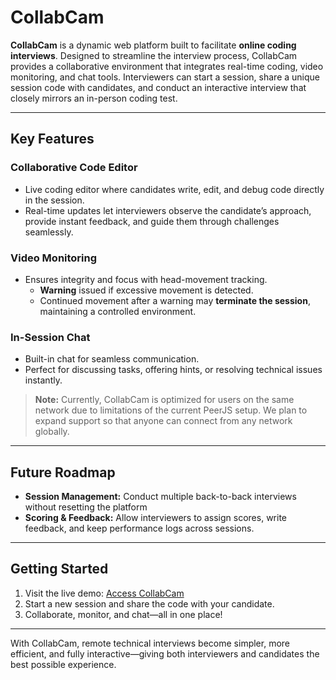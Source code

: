 # CollabCam

**CollabCam** is a dynamic web platform built to facilitate **online coding interviews**. Designed to streamline the interview process, CollabCam provides a collaborative environment that integrates real-time coding, video monitoring, and chat tools. Interviewers can start a session, share a unique session code with candidates, and conduct an interactive interview that closely mirrors an in-person coding test.

---

## Key Features

### Collaborative Code Editor  
- Live coding editor where candidates write, edit, and debug code directly in the session.  
- Real-time updates let interviewers observe the candidate’s approach, provide instant feedback, and guide them through challenges seamlessly.

### Video Monitoring  
- Ensures integrity and focus with head-movement tracking.  
  - **Warning** issued if excessive movement is detected.  
  - Continued movement after a warning may **terminate the session**, maintaining a controlled environment.

### In-Session Chat  
- Built-in chat for seamless communication.  
- Perfect for discussing tasks, offering hints, or resolving technical issues instantly.

> **Note:** Currently, CollabCam is optimized for users on the same network due to limitations of the current PeerJS setup. We plan to expand support so that anyone can connect from any network globally.

---

## Future Roadmap

- **Session Management:** Conduct multiple back-to-back interviews without resetting the platform
- **Scoring & Feedback:** Allow interviewers to assign scores, write feedback, and keep performance logs across sessions.  

---

## Getting Started

1. Visit the live demo: [Access CollabCam](https://collabcam.onrender.com/)  
2. Start a new session and share the code with your candidate.  
3. Collaborate, monitor, and chat—all in one place!

---

With CollabCam, remote technical interviews become simpler, more efficient, and fully interactive—giving both interviewers and candidates the best possible experience.
